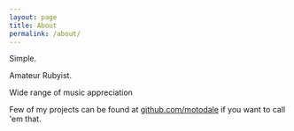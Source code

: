 ```yaml
---
layout: page
title: About
permalink: /about/
---
```


Simple.

Amateur Rubyist.

Wide range of music appreciation


Few of my projects can be found at [github.com/motodale](https://github.com/motodale) if you want to call 'em that.
